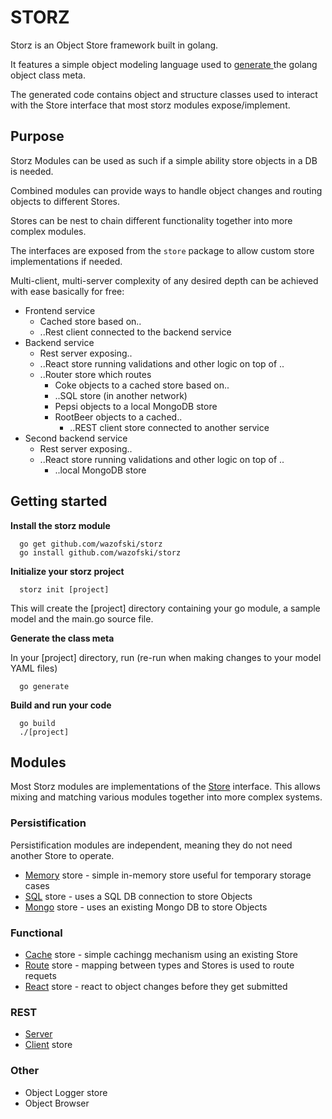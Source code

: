 # STORZ

Storz is an Object Store framework built in golang.

It features a simple object modeling language used to [generate ](https://github.com/wazofski/storz/tree/main/mgen)
the golang object class meta.

The generated code contains object and structure classes used to interact 
with the Store interface that most storz modules expose/implement.


## Purpose
Storz Modules can be used as such if a simple ability store objects in a DB is needed.

Combined modules can provide ways to handle object changes and routing objects to
different Stores.

Stores can be nest to chain different functionality together into more complex modules.

The interfaces are exposed from the `store` package to allow custom store implementations if needed.

Multi-client, multi-server complexity of any desired depth can be achieved with ease basically for free:

- Frontend service
  - Cached store based on..
  - ..Rest client connected to the backend service
- Backend service
  - Rest server exposing..
  - ..React store running validations and other logic on top of ..
  - ..Router store which routes 
    - Coke objects to a cached store based on..
    - ..SQL store (in another network)
    - Pepsi objects to a local MongoDB store
    - RootBeer objects to a cached..
      - ..REST client store connected to another service
- Second backend service
  - Rest server exposing..
  - ..React store running validations and other logic on top of ..
    - ..local MongoDB store


## Getting started

**Install the storz module**

```
  go get github.com/wazofski/storz
  go install github.com/wazofski/storz
```

**Initialize your storz project**

```
  storz init [project]
```

This will create the [project] directory containing your go module, a sample model and the main.go source file.

**Generate the class meta**

In your [project] directory, run
(re-run when making changes to your model YAML files)

```
  go generate
```

**Build and run your code**
```
  go build
  ./[project]
```

## Modules
Most Storz modules are implementations of the [Store](https://github.com/wazofski/storz/tree/main/store) interface.
This allows mixing and matching various modules together into 
more complex systems.

### Persistification
Persistification modules are independent, meaning they do not need 
another Store to operate.
- [Memory](https://github.com/wazofski/storz/tree/main/memory) store - simple in-memory store useful for temporary storage cases
- [SQL](https://github.com/wazofski/storz/tree/main/sql) store - uses a SQL DB connection to store Objects
- [Mongo](https://github.com/wazofski/storz/tree/main/mongo) store - uses an existing Mongo DB to store Objects


### Functional
- [Cache](https://github.com/wazofski/storz/tree/main/cache) store - simple cachingg mechanism using an existing Store
- [Route](https://github.com/wazofski/storz/tree/main/route) store - mapping between types and Stores is used to route requets
- [React](https://github.com/wazofski/storz/tree/main/react) store - react to object changes before they get submitted

  
### REST
- [Server](https://github.com/wazofski/storz/tree/main/rest)
- [Client](https://github.com/wazofski/storz/tree/main/client) store


### Other
- Object Logger store
- Object Browser
